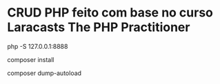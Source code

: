 # CRUD PHP feito com base no curso Laracasts The PHP Practitioner

php -S 127.0.0.1:8888

composer install

composer dump-autoload
